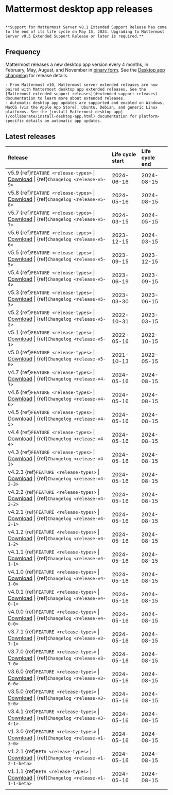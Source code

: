 # Mattermost desktop app releases

```{include} ../_static/badges/allplans-cloud-selfhosted.md
```

```{Important}
**Support for Mattermost Server v8.1 Extended Support Release has come to the end of its life cycle on May 15, 2024. Upgrading to Mattermost Server v9.5 Extended Support Release or later is required.**
```

## Frequency

Mattermost releases a new desktop app version every 4 months, in February, May, August, and November in [binary form](https://docs.mattermost.com/collaborate/install-desktop-app.html#install-and-update-the-mattermost-desktop-app). See the [Desktop app changelog](/lifecycle/desktop-app-changelog) for release details.


```{Important}
- From Mattermost v10, Mattermost server extended releases are now paired with Mattermost desktop app extended releases. See the [Mattermost extended support releases](#extended-support-releases) documentation to learn more about extended releases.
- Automatic desktop app updates are supported and enabled on Windows, MacOS (via the Apple App Store), Ubuntu, Debian, and generic Linux platforms. See the [install Mattermost desktop app](/collaborate/install-desktop-app.html) documentation for platform-specific details on automatic app updates.
```

## Latest releases

| **Release** | **Life cycle start** | **Life cycle end** |
|:---|:---|:---|
| v5.9 {ref}`FEATURE <release-types>` \| [Download]() \| {ref}`Changelog <release-v5-9>` | 2024-06-16 | 2024-08-15 |
| v5.8 {ref}`FEATURE <release-types>` \| [Download](https://github.com/mattermost/desktop/releases/tag/v5.8.0) \| {ref}`Changelog <release-v5-8>` | 2024-05-16 | 2024-08-15 |
| v5.7 {ref}`FEATURE <release-types>` \| [Download](https://github.com/mattermost/desktop/releases/tag/v5.7.0) \| {ref}`Changelog <release-v5-7>` | 2024-03-15 | 2024-05-15 |
| v5.6 {ref}`FEATURE <release-types>` \| [Download](https://github.com/mattermost/desktop/releases/tag/v5.6.0) \| {ref}`Changelog <release-v5-6>` | 2023-12-15 | 2024-03-15 |
| v5.5 {ref}`FEATURE <release-types>` \| [Download](https://github.com/mattermost/desktop/releases/tag/v5.5.0) \| {ref}`Changelog <release-v5-5>` | 2023-09-15 | 2023-12-15 |
| v5.4 {ref}`FEATURE <release-types>` \| [Download](https://github.com/mattermost/desktop/releases/tag/v5.4.0) \| {ref}`Changelog <release-v5-4>` | 2023-06-19 | 2023-09-15 |
| v5.3 {ref}`FEATURE <release-types>` \| [Download](https://github.com/mattermost/desktop/releases/tag/v5.3.0) \| {ref}`Changelog <release-v5-3>` | 2023-03-30 | 2023-06-15 |
| v5.2 {ref}`FEATURE <release-types>` \| [Download](https://github.com/mattermost/desktop/releases/tag/v5.2.0) \| {ref}`Changelog <release-v5-2>` | 2022-10-31 | 2023-03-15 |
| v5.1 {ref}`FEATURE <release-types>` \| [Download](https://github.com/mattermost/desktop/releases/tag/v5.1.0) \| {ref}`Changelog <release-v5-1>` | 2022-05-16 | 2022-10-15 |
| v5.0 {ref}`FEATURE <release-types>` \| [Download](https://github.com/mattermost/desktop/releases/tag/v5.0.0) \| {ref}`Changelog <release-v5-0>` | 2021-10-13 | 2022-05-15 |
| v4.7 {ref}`FEATURE <release-types>` \| [Download](https://github.com/mattermost/desktop/releases/tag/v4.7.0) \| {ref}`Changelog <release-v4-7>` | 2024-05-16 | 2024-08-15 |
| v4.6 {ref}`FEATURE <release-types>` \| [Download](https://github.com/mattermost/desktop/releases/tag/v4.6.0) \| {ref}`Changelog <release-v4-6>` | 2024-05-16 | 2024-08-15 |
| v4.5 {ref}`FEATURE <release-types>` \| [Download](https://github.com/mattermost/desktop/releases/tag/v4.5.0) \| {ref}`Changelog <release-v4-5>` | 2024-05-16 | 2024-08-15 |
| v4.4 {ref}`FEATURE <release-types>` \| [Download](https://github.com/mattermost/desktop/releases/tag/v4.4.0) \| {ref}`Changelog <release-v4-4>` | 2024-05-16 | 2024-08-15 |
| v4.3 {ref}`FEATURE <release-types>` \| [Download](https://github.com/mattermost/desktop/releases/tag/v4.3.0) \| {ref}`Changelog <release-v4-3>` | 2024-05-16 | 2024-08-15 |
| v4.2.3 {ref}`FEATURE <release-types>` \| [Download](https://github.com/mattermost/desktop/releases/tag/v4.2.3) \| {ref}`Changelog <release-v4-2-3>` | 2024-05-16 | 2024-08-15 |
| v4.2.2 {ref}`FEATURE <release-types>` \| [Download](https://github.com/mattermost/desktop/releases/tag/v4.2.2) \| {ref}`Changelog <release-v4-2-2>` | 2024-05-16 | 2024-08-15 |
| v4.2.1 {ref}`FEATURE <release-types>` \| [Download](https://github.com/mattermost/desktop/releases/tag/v4.2.1) \| {ref}`Changelog <release-v4-2-1>` | 2024-05-16 | 2024-08-15 |
| v4.1.2 {ref}`FEATURE <release-types>` \| [Download](https://github.com/mattermost/desktop/releases/tag/v4.1.2) \| {ref}`Changelog <release-v4-1-2>` | 2024-05-16 | 2024-08-15 |
| v4.1.1 {ref}`FEATURE <release-types>` \| [Download](https://github.com/mattermost/desktop/releases/tag/v4.1.1) \| {ref}`Changelog <release-v4-1-1>` | 2024-05-16 | 2024-08-15 |
| v4.1.0 {ref}`FEATURE <release-types>` \| [Download](https://github.com/mattermost/desktop/releases/tag/v4.1.0) \| {ref}`Changelog <release-v4-1-0>` | 2024-05-16 | 2024-08-15 |
| v4.0.1 {ref}`FEATURE <release-types>` \| [Download](https://github.com/mattermost/desktop/releases/tag/v4.0.1) \| {ref}`Changelog <release-v4-0-1>` | 2024-05-16 | 2024-08-15 |
| v4.0.0 {ref}`FEATURE <release-types>` \| [Download](https://github.com/mattermost/desktop/releases/tag/v4.0.0) \| {ref}`Changelog <release-v4-0-0>` | 2024-05-16 | 2024-08-15 |
| v3.7.1 {ref}`FEATURE <release-types>` \| [Download](https://github.com/mattermost/desktop/releases/tag/v3.7.1) \| {ref}`Changelog <release-v3-7-1>` | 2024-05-16 | 2024-08-15 |
| v3.7.0 {ref}`FEATURE <release-types>` \| [Download](https://github.com/mattermost/desktop/releases/tag/v3.7.0) \| {ref}`Changelog <release-v3-7-0>` | 2024-05-16 | 2024-08-15 |
| v3.6.0 {ref}`FEATURE <release-types>` \| [Download](https://github.com/mattermost/desktop/releases/tag/v3.6.0) \| {ref}`Changelog <release-v3-6-0>` | 2024-05-16 | 2024-08-15 |
| v3.5.0 {ref}`FEATURE <release-types>` \| [Download](https://github.com/mattermost/desktop/releases/tag/v3.5.0) \| {ref}`Changelog <release-v3-5-0>` | 2024-05-16 | 2024-08-15 |
| v3.4.1 {ref}`FEATURE <release-types>` \| [Download](https://github.com/mattermost/desktop/releases/tag/v3.4.1) \| {ref}`Changelog <release-v3-4-1>` | 2024-05-16 | 2024-08-15 |
| v1.3.0 {ref}`FEATURE <release-types>` \| [Download](https://github.com/mattermost/desktop/releases/tag/v1.3.0) \| {ref}`Changelog <release-v1-3-0>` | 2024-05-16 | 2024-08-15 |
| v1.2.1 {ref}`BETA <release-types>` \| [Download](https://github.com/mattermost/desktop/releases/tag/v1.2.1) \| {ref}`Changelog <release-v1-2-1-beta>` | 2024-05-16 | 2024-08-15 |
| v1.1.1 {ref}`BETA <release-types>` \| [Download](https://github.com/mattermost/desktop/releases/tag/v1.1.1) \| {ref}`Changelog <release-v1-1-1-beta>` | 2024-05-16 | 2024-08-15 |
|  |  |  |
